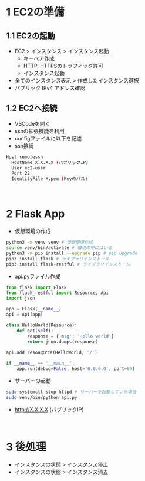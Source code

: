 # 1 EC2の準備

## 1.1 EC2の起動

* EC2 > インスタンス > インスタンス起動
  * キーペア作成
  * HTTP, HTTPSのトラフィック許可
  * インスタンス起動
* 全てのインスタンス表示 > 作成したインスタンス選択
* パブリック IPv4 アドレス確認

## 1.2 EC2へ接続

* VSCodeを開く
* sshの拡張機能を利用
* configファイルに以下を記述
* ssh接続

```sh
Host remotessh
  HostName X.X.X.X (パブリックIP)
  User ec2-user
  Port 22
  IdentityFile X.pem (Keyのパス)
```

<br>

# 2 Flask App

* 仮想環境の作成

```sh
python3 -m venv venv # 仮想環境作成
source venv/bin/activate # 環境の中にはいる
python3 -m pip install --upgrade pip # pip upgrade
pip3 install flask # ライブラリインストール
pip3 install flask-restful # ライブラリインストール
```

* api.pyファイル作成

```python
from flask import Flask
from flask_restful import Resource, Api
import json

app = Flask(__name__)
api = Api(app)

class HelloWorld(Resource):
    def get(self):
        response = {'msg': 'Hello world'}
        return json.dumps(response)
    
api.add_resouばrce(HelloWorld, '/')

if __name__ == '__main__':
    app.run(debug=False, host='0.0.0.0', port=80)
```

* サーバーの起動

```sh
sudo systemctl stop httpd # サーバーを起動していた場合
sudo venv/bin/python api.py
```

* http://X.X.X.X (パブリックIP)

<br>

# 3 後処理

* インスタンスの状態 > インスタンス停止
* インスタンスの状態 > インスタンス消去